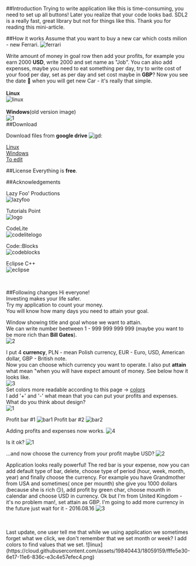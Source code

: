 ##Introduction
Trying to write application like this is time-consuming, you need to set up all buttons! Later you realize that your code looks bad. SDL2 is a really fast, great library but not for things like this. Thank you for reading this mini-article.


##How it works
Assume that you want to buy a new car which costs milion - new Ferrari.
![ferrari](https://cloud.githubusercontent.com/assets/19840443/17767063/9dcd934e-652e-11e6-8908-cf5d0499f07e.png)

Write amount of money in goal row then add your profits, for example you earn 2000 **USD**, write 2000 and set name as "Job".
You can also add expenses, maybe you need to eat something per day, try to write cost of your food per day, set as per day and set cost maybe in **GBP**?
Now you see the date :date: when you will get new Car - it's really that simple.<br /><br />
**Linux**<br />
![linux](https://cloud.githubusercontent.com/assets/19840443/18059159/fffe5e30-6e17-11e6-836c-e3c4e57efec4.png)<br />
<br/>**Windows**(old version image)<br />
![1](https://cloud.githubusercontent.com/assets/19840443/17781023/dc692cdc-656d-11e6-940b-7e36425199e7.png)<br />
##Download

Download files from **google drive**
![gd](https://cloud.githubusercontent.com/assets/19840443/17922425/32511f7c-69df-11e6-8915-6696f35d30bb.png):

[Linux](https://docs.google.com/uc?authuser=0&id=0B36D1JHNNqr-T2FCOF8xTGdVMlU&export=download "Linux :)")<br />
[Windows](https://docs.google.com/uc?authuser=0&id=0B36D1JHNNqr-aFBjdnR6cGxZWUk&export=download "Windows")<br />
[To edit](https://docs.google.com/uc?authuser=0&id=0B36D1JHNNqr-NFVfckFEY1ZnbU0&export=download "If you want edit")<br />

##License
Everything is **free**.

##Acknowledgements

Lazy Foo' Productions<br />
![lazyfoo](https://cloud.githubusercontent.com/assets/19840443/17767077/a5a911ec-652e-11e6-9679-7015c9d9aaef.png)

Tutorials Point<br />
![logo](https://cloud.githubusercontent.com/assets/19840443/17766922/d41e2b76-652d-11e6-8f9f-e6aa0b6138bd.png)

CodeLite<br />
![codelitelogo](https://cloud.githubusercontent.com/assets/19840443/17767484/729f7398-6530-11e6-8639-a744e3be463f.png)

Code::Blocks<br/>
![codeblocks](https://cloud.githubusercontent.com/assets/19840443/18059432/3ff055f6-6e19-11e6-8dc6-e414b406fc93.png)

Eclipse C++<br/>
![eclipse](https://cloud.githubusercontent.com/assets/19840443/18059436/423d5872-6e19-11e6-8e58-92e16413645a.png)

<br />

##Following changes
Hi everyone!<br />
Investing makes your life safer.<br />
Try my application to count your money.<br />
You will know how many days you need to attain your goal.<br />

Window showing title and goal whose we want to attain.<br />
We can write number beetween 1 - 999 999 999 999 (maybe you want to be more rich than **Bill Gates**).<br />
![2](https://cloud.githubusercontent.com/assets/19840443/17767814/cb820a42-6531-11e6-862b-cd72b8586b09.png)

I put 4 **currency**, PLN - mean Polish currency, EUR - Euro, USD, American dollar, GBP - British note.<br />
Now you can choose which currency you want to operate. I also put **attain** what mean "when you will have expect amount of money. See below how it looks like.<br />
![3](https://cloud.githubusercontent.com/assets/19840443/17767813/cb2d5b14-6531-11e6-963b-63af784eba4d.png)
<br />
Set colors more readable according to this page -> [colors](http://www.colorcombos.com/color-schemes/27/ColorCombo27.html "colors")<br />
I add '+' and '-' what mean that you can put your profits and expenses. What do you think about design?<br />
![1](https://cloud.githubusercontent.com/assets/19840443/17767317/cdbc189a-652f-11e6-9592-b06a980e993d.png)

Profit bar #1
![bar1](https://cloud.githubusercontent.com/assets/19840443/17649118/4199482a-622c-11e6-87fc-012209a09c53.png)
Profit bar #2
![bar2](https://cloud.githubusercontent.com/assets/19840443/17649255/3c67d020-6230-11e6-9652-0876bfa62e5f.png)

Adding profits and expenses now works.
![4](https://cloud.githubusercontent.com/assets/19840443/17767848/fdcbc416-6531-11e6-942d-aa92171dad43.png)

Is it ok?
![1](https://cloud.githubusercontent.com/assets/19840443/17847742/f51be4b0-684f-11e6-949f-2102777d5b67.png)

...and now choose the currency from your profit maybe USD?
![2](https://cloud.githubusercontent.com/assets/19840443/17767580/c873eb46-6530-11e6-8fba-84a8cc3fd2d7.png)

Application looks really powerful! The red bar is your expense, now you can add default type of bar, delete, choose type of period (hour, week, month, year) and finally choose the currency. For example you have Grandmother from USA and sometimes( once per mounth) she give you 1000 dollars (because she is rich :smirk:), add profit by green char, choose mounth in calendar and choose USD in currency. Ok but I'm from United Kingdom - it's no problem man!, set attain as GBP. I'm going to add more currency in the future just wait for it - 2016.08.16 ![3](https://cloud.githubusercontent.com/assets/19840443/17767449/50ee2078-6530-11e6-959e-67215ce19565.png)

<br/>
<br/>
Last update, one user tell me that while we using application we sometimes forget what we click, we don't remember that we set month or week? I add colors to find values that we set.
![linux](https://cloud.githubusercontent.com/assets/19840443/18059159/fffe5e30-6e17-11e6-836c-e3c4e57efec4.png)
